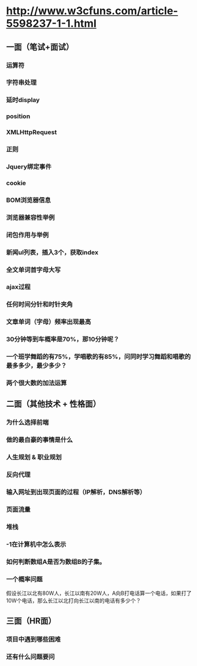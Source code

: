 # http://www.w3cfuns.com/article-5598237-1-1.html

## 一面（笔试+面试） 


### 运算符 
### 字符串处理        
### 延时display        
### position        
### XMLHttpRequest        
### 正则
### Jquery绑定事件        
### cookie


### BOM浏览器信息
### 浏览器兼容性举例
### 闭包作用与举例
### 新闻ul列表，插入3个，获取index
### 全文单词首字母大写
### ajax过程

### 任何时间分针和时针夹角
### 文章单词（字母）频率出现最高
### 30分钟等到车概率是70%，那10分钟呢？
### 一个班学舞蹈的有75%，学唱歌的有85%，问同时学习舞蹈和唱歌的最多多少，最少多少？
### 两个很大数的加法运算

## 二面（其他技术 + 性格面）


### 为什么选择前端
### 做的最自豪的事情是什么
### 人生规划 & 职业规划
### 反向代理
### 输入网址到出现页面的过程（IP解析，DNS解析等）
### 页面流量
### 堆栈
### -1在计算机中怎么表示
### 如何判断数组A是否为数组B的子集。
### 一个概率问题

假设长江以北有80W人，长江以南有20W人，A向B打电话算一个电话，如果打了 
10W个电话，那么长江以北打向长江以南的电话有多少个？

## 三面（HR面）

### 项目中遇到哪些困难
### 还有什么问题要问 
